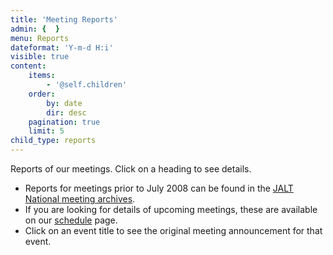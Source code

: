 ```yaml
---
title: 'Meeting Reports'
admin: {  }
menu: Reports
dateformat: 'Y-m-d H:i'
visible: true
content:
    items:
        - '@self.children'
    order:
        by: date
        dir: desc
    pagination: true
    limit: 5
child_type: reports
---
```


Reports of our meetings. Click on a heading to see details.
* Reports for meetings prior to July 2008 can be found in the [JALT National meeting archives](https://hosted.jalt.org/calendar/archive.php?page=group&id=16).
* If you are looking for details of upcoming meetings, these are available on our [schedule](schedule) page.
* Click on an event title to see the original meeting announcement for that event.
